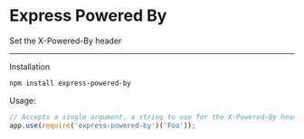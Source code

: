 Express Powered By
==================

Set the X-Powered-By header

----

Installation

````bash
npm install express-powered-by
````

Usage:

````javascript
// Accepts a single argument, a string to use for the X-Powered-By header
app.use(require('express-powered-by')('Foo'));
````